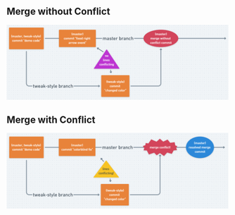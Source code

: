 ## Merge without Conflict

![Merge without Conflict](Merge%20Without%20Conflict.png)

## Merge with Conflict

![Merge WITH Conflict](Merge%20Conflict.png)
